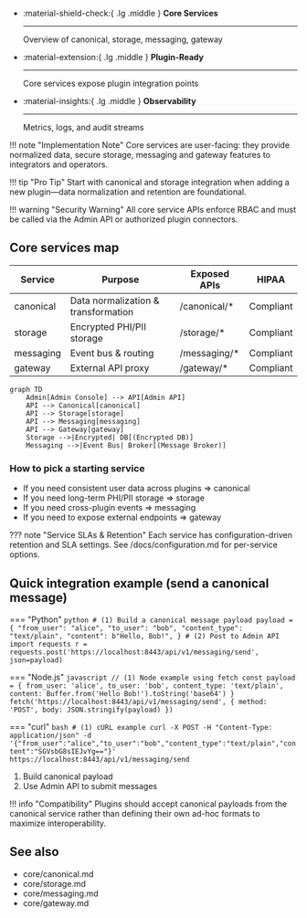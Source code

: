 <div class='grid cards' markdown>

-   :material-shield-check:{ .lg .middle } **Core Services**
    
    ---
    
    Overview of canonical, storage, messaging, gateway

-   :material-extension:{ .lg .middle } **Plugin-Ready**
    
    ---
    
    Core services expose plugin integration points

-   :material-insights:{ .lg .middle } **Observability**
    
    ---
    
    Metrics, logs, and audit streams

</div>

!!! note "Implementation Note"
    Core services are user-facing: they provide normalized data, secure storage, messaging and gateway features to integrators and operators.

!!! tip "Pro Tip"
    Start with canonical and storage integration when adding a new plugin—data normalization and retention are foundational.

!!! warning "Security Warning"
    All core service APIs enforce RBAC and must be called via the Admin API or authorized plugin connectors.

## Core services map

| Service | Purpose | Exposed APIs | HIPAA |
|---------|---------|--------------|-------|
| canonical | Data normalization & transformation | /canonical/* | Compliant |
| storage | Encrypted PHI/PII storage | /storage/* | Compliant |
| messaging | Event bus & routing | /messaging/* | Compliant |
| gateway | External API proxy | /gateway/* | Compliant |

```mermaid
graph TD
    Admin[Admin Console] --> API[Admin API]
    API --> Canonical[canonical]
    API --> Storage[storage]
    API --> Messaging[messaging]
    API --> Gateway[gateway]
    Storage -->|Encrypted| DB[(Encrypted DB)]
    Messaging -->|Event Bus| Broker[(Message Broker)]
```

### How to pick a starting service

- If you need consistent user data across plugins => canonical
- If you need long-term PHI/PII storage => storage
- If you need cross-plugin events => messaging
- If you need to expose external endpoints => gateway

??? note "Service SLAs & Retention"
    Each service has configuration-driven retention and SLA settings. See /docs/configuration.md for per-service options.

## Quick integration example (send a canonical message)

=== "Python"
    ```python
    # (1) Build a canonical message payload
    payload = {
        "from_user": "alice",
        "to_user": "bob",
        "content_type": "text/plain",
        "content": b"Hello, Bob!",
    }
    # (2) Post to Admin API
    import requests
    r = requests.post('https://localhost:8443/api/v1/messaging/send', json=payload)
    ```

=== "Node.js"
    ```javascript
    // (1) Node example using fetch
    const payload = { from_user: 'alice', to_user: 'bob', content_type: 'text/plain', content: Buffer.from('Hello Bob!').toString('base64') }
    fetch('https://localhost:8443/api/v1/messaging/send', { method: 'POST', body: JSON.stringify(payload) })
    ```

=== "curl"
    ```bash
    # (1) cURL example
    curl -X POST -H "Content-Type: application/json" -d '{"from_user":"alice","to_user":"bob","content_type":"text/plain","content":"SGVsbG8sIEJvYg=="}' https://localhost:8443/api/v1/messaging/send
    ```

1. Build canonical payload
2. Use Admin API to submit messages

!!! info "Compatibility"
    Plugins should accept canonical payloads from the canonical service rather than defining their own ad-hoc formats to maximize interoperability.

## See also
- core/canonical.md
- core/storage.md
- core/messaging.md
- core/gateway.md
